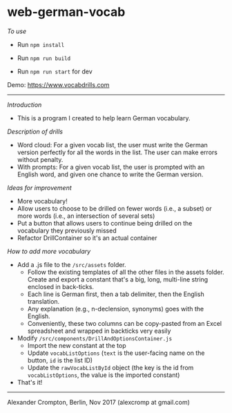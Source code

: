 # web-german-vocab

_To use_

* Run ``npm install``

* Run ``npm run build``

* Run ``npm run start`` for dev

Demo: https://www.vocabdrills.com
_______________________________



_Introduction_

* This is a program I created to help learn German vocabulary.


_Description of drills_

* Word cloud: For a given vocab list, the user must write the German version perfectly for all the words in the list. The user can make errors without penalty.
* With prompts: For a given vocab list, the user is prompted with an English word, and given one chance to write the German version.

_Ideas for improvement_
* More vocabulary!
* Allow users to choose to be drilled on fewer words (i.e., a subset) or more words (i.e., an intersection of several sets)
* Put a button that allows users to continue being drilled on the vocabulary they previously missed
* Refactor DrillContainer so it's an actual container

_How to add more vocabulary_

* Add a .js file to the ``/src/assets`` folder.
  * Follow the existing templates of all the other files in the assets folder. Create and export a constant that's a big, long, multi-line string enclosed in back-ticks.
  * Each line is German first, then a tab delimiter, then the English translation.
  * Any explanation (e.g., n-declension, synonyms) goes with the English.
  * Conveniently, these two columns can be copy-pasted from an Excel spreadsheet and wrapped in backticks very easily
* Modify ``/src/components/DrillAndOptionsContainer.js``
  * Import the new constant at the top
  * Update ``vocabListOptions`` (``text`` is the user-facing name on the button, ``id`` is the list ID)
  * Update the ``rawVocabListById`` object (the key is the id from ``vocabListOptions``, the value is the imported constant)
* That's it!

__________________________________________________________
Alexander Crompton, Berlin, Nov 2017 (alexcromp at gmail.com)

